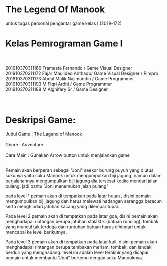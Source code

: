 # The Legend Of Manook
untuk tugas personal pengantar game kelas I  (2019-172)
<br />
# Kelas Pemrograman Game I<br /><br />

201910370311166 Framesta Fernando / Game Visual Designer<br />
201910370311172 Fajar Maulideo  Anthaqo/ Game Visual Designer / Pimpro <br />
201910370311173 Abdul Malik Najimuddin / Game Programmer<br />
201910370311193 M Fiqri Ardhi / Game Programmer<br />
201910370311188 M Alghifary Sr / Game Designer<br />
<br /><br />

# Deskripsi Game:<br /> 
Judul Game : The Lagend of Manook<br /><br />
Genre      : Adventure<br /><br />
Cara Main  : Gunakan Arrow button untuk menjalankan game<br /><br />

Pemain akan berperan sebagai "Joni" seekor burung puyuh yang diutus sukunya yaitu suku Manook untuk mengumpulkan biji jagung, namun dalam perjalanannya mengumpulkan biji jagung dia tersesat ketika mencari jalan pulang. jadi bantu "Joni menemukan jalan pulang"<br />

pada level 1 pemain akan di tempatkan pada latar hutan , disini pemain mengumpulkan biji jagung dan harus melewati hadangan serangga beracun serta menghindari jatuhan kacang yang dilempar tupai.<br />

Pada level 2 pemain akan di tempatkan pada latar goa, disini pemain akan menghadapai rintangan berupa jatuhan stalaktik (batuan runcing), tombak yang muncul tak terduga dan runtuhan batuan harus dihindari untuk mencapai ke level berikutnya.<br />

Pada level 3 pemain akan di tempatkan pada latar kuil, disini pemain akan menghadapai rintangan berupa tembakan meriam, tombak, dan landak berduri yang menghadang. level ini adalah level terakhir yang dicapai pemain untuk membantu "Joni" bertemu dengan suku Manooknya.<br />
